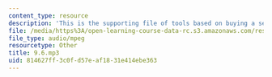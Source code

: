 ```yaml
---
content_type: resource
description: 'This is the supporting file of tools based on buying a seal. '
file: /media/https%3A/open-learning-course-data-rc.s3.amazonaws.com/res-21g-003-learning-chinese-a-foundation-course-in-mandarin-spring-2011/814627ff3c0fd57eaf1831e414ebe363_9.6.mp3
file_type: audio/mpeg
resourcetype: Other
title: 9.6.mp3
uid: 814627ff-3c0f-d57e-af18-31e414ebe363
---
```

